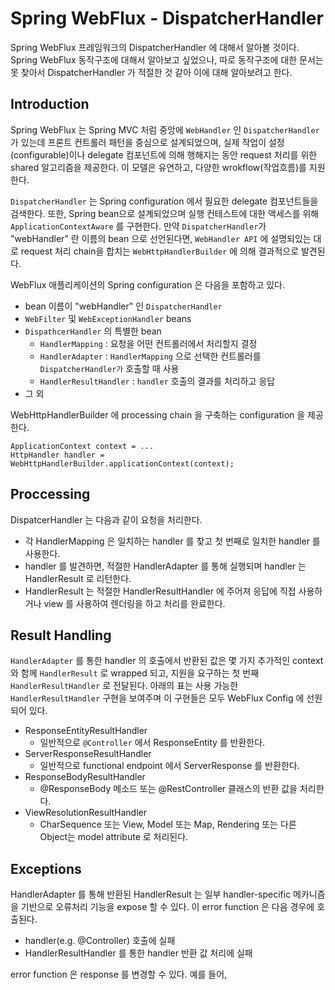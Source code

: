 # Spring WebFlux - DispatcherHandler
Spring WebFlux 프레임워크의 DispatcherHandler 에 대해서 알아볼 것이다. Spring WebFlux 동작구조에 대해서 알아보고 싶었으나, 따로 동작구조에 대한 문서는 못 찾아서 DispatcherHandler 가 적절한 것 같아 이에 대해 알아보려고 한다.


## Introduction
Spring WebFlux 는 Spring MVC 처럼 중앙에 `WebHandler` 인 `DispatcherHandler` 가 있는데 프론트 컨트롤러 패턴을 중심으로 설계되었으며, 실제 작업이 설정(configurable)이나 delegate 컴포넌트에 의해 행해지는 동안 request 처리를 위한 shared 알고리즘을 제공한다. 이 모델은 유연하고, 다양한 wrokflow(작업흐름)를 지원한다. 

`DispatcherHandler` 는 Spring configuration 에서 필요한 delegate 컴포넌트들을 검색한다. 또한, Spring bean으로 설계되었으며 실행 컨테스트에 대한 액세스를 위해 `ApplicationContextAware` 를 구현한다. 만약 `DispatcherHandler`가 "webHandler" 란 이름의 bean 으로 선언된다면, `WebHandler API` 에 설명되있는 대로 request 처리 chain을 합치는 `WebHttpHandlerBuilder` 에 의해 결과적으로 발견된다. 

WebFlux 애플리케이션의 Spring configuration 은 다음을 포함하고 있다.
- bean 이름이 "webHandler" 인 `DispatcherHandler`
- `WebFilter` 및 `WebExceptionHandler` beans
- `DispathcerHandler` 의 특별한 bean 
    - `HandlerMapping` : 요청을 어떤 컨트롤러에서 처리할지 결정  
    - `HandlerAdapter` : `HandlerMapping` 으로 선택한 컨트롤러를 `DispatcherHandler가` 호출할 때 사용
    - `HandlerResultHandler` : `handler` 호출의 결과를 처리하고 응답
- 그 외


WebHttpHandlerBuilder 에 processing chain 을 구축하는 configuration 을 제공한다.

```
ApplicationContext context = ...
HttpHandler handler = WebHttpHandlerBuilder.applicationContext(context);
```

## Proccessing
DispatcerHandler 는 다음과 같이 요청을 처리한다.
- 각 HandlerMapping 은 일치하는 handler 를 찾고 첫 번째로 일치한 handler 를 사용한다.
- handler 를 발견하면, 적절한 HandlerAdapter 를 통해 실행되며 handler 는 HandlerResult 로 리턴한다.
- HandlerResult 는 적절한 HandlerResultHandler 에 주어져 응답에 직접 사용하거나 view 를 사용하여 렌더링을 하고 처리를 완료한다.


## Result Handling
`HandlerAdapter` 를 통한 handler 의 호출에서 반환된 값은 몇 가지 추가적인 context 와 함께 `HandlerResult` 로 wrapped 되고, 지원을 요구하는 첫 번째 `HandlerResultHandler` 로 전달된다. 아래의 표는 사용 가능한 `HandlerResultHandler` 구현을 보여주며 이 구현들은 모두 WebFlux Config 에 선원되어 있다.

- ResponseEntityResultHandler
    - 일반적으로 `@Controller` 에서 ResponseEntity 를 반환한다.
- ServerResponseResultHandler
    - 일반적으로 functional endpoint 에서 ServerResponse 를 반환한다. 
- ResponseBodyResultHandler
    - @ResponseBody 메소드 또는 @RestController 클래스의 반환 값을 처리한다.
- ViewResolutionResultHandler
    - CharSequence 또는 View, Model 또는 Map, Rendering 또는 다른 Object는 model attribute 로 처리된다. 


## Exceptions
HandlerAdapter 를 통해 반환된 HandlerResult 는 일부 handler-specific 메카니즘을 기반으로 오류처리 기능을 expose 할 수 있다. 이 error function 은 다음 경우에 호출된다.
- handler(e.g. @Controller) 호출에 실패
- HandlerResultHandler 를 통한 handler 반환 값 처리에 실패

error function 은 response 를 변경할 수 있다. 예를 들어, 
